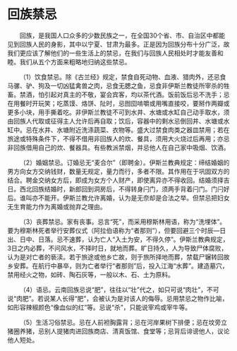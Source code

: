 # 回族禁忌  

&emsp;&emsp;回族，是我国人口众多的少数民族之一，在全国30个省、市、自治区中都能见到回族人民的身影，其中以宁夏、甘肃为最多。正是因为回族分布十分广泛，故我们更应该了解他们的一些生活上的禁忌，在我们与回族人民相处时才能友善和睦。我们从五个方面来粗略地归纳这些禁忌。  

&emsp;&emsp;（1）饮食禁忌。除《古兰经》规定，禁食自死动物、血液、猎肉外，还忌食马骡、驴、狗及一切凶猛禽兽之肉，忌食无腮之鱼，忌食非伊斯兰教徒所宰杀的牲畜。禁酒，怕引起对真主的不敬，宴会宾客，均以茶代酒。饭前饭后忌不洗手；忌在用餐时开玩笑；吃蒸馍、烙饼、阯时，忌囫囵啃嚼或用嘴直接咬，要掰作两瓣或更多小块，用手撕着吃。非伊斯兰教徒不可到水井、水塘或水缸自己动手取水，须由回族人代取或征得主人允许后再自取；饮后，容器中的剩水忌倒回井、水塘或水缸中。忌在水井、水塘附近洗涤蔬菜、衣物等。盛大过禁食肉类之器皿禁用；若在旅途或特殊条件下，不得不借用非回族人的炊、餐具，须用大火烧过后再用；亦忌非回族借用自己的炊、餐器具。有些教派禁烟，并忌他人在自己家中吸烟、饮酒。  

&emsp;&emsp;（2）婚姻禁忌。订婚忌无“麦合尔”（即聘金）。伊斯兰教典规定：缔结婚姻的男方向女方交纳钱财，数量无规定，量力而行，多者不限。其作用在于巩固双方的结合。聘金交纳女方后，即成为女方个人财产，即使离异亦不得收回。结婚须择吉日。西北回族结婚时，新郎回到洞房后，不得转身闩门，须两手背着闩门。门闩好后。谁叫亦不能开。伊斯兰教允许离婚，认为是无奈却是合法之举。但禁忌把妇女无生育能力作为离婚或抛弃之理由。  

&emsp;&emsp;（3）丧葬禁忌。家有丧事。忌言“死”，而采用穆斯林用语，称为“洗埋体”。要为穆斯林死者举行安葬仪式（阿拉伯语称为“者那则”），但要回避三个时辰—日出、日中、日落。忌不速葬，认为亡人“入土为安，不得久停”。伊斯兰教典规定，3日之内必葬，不问风水，不择时日，就地而葬。旷日持久，人为导致尸体腐败，认为是对亡者的亵渎。若于旅途或他乡亡故，则于旅所择地而葬，禁载尸辗转回故乡安葬。在航行中暴卒，则为亡者举行“者那则”后，投入江海“水葬”。建造墓穴，禁用经火之物，如砖、陶石灰等，一般以木、石、土为原料。  

&emsp;&emsp;（4）语忌。云南回族忌说“肥”，往往以“壮”代之，如只可说“肉壮”，不可说“肉肥”。若说某人长得“肥”，会被认为是对该人的侮辱。忌用禁忌之物作比喻，如形容辣椒颜色“像血似的红”等。忌说“杀”，只能说宰鸡或宰牛等。  

&emsp;&emsp;（5）生活习俗禁忌。忌在人前袒胸露背；忌在河岸果树下排便；忌在坟旁立猪圈养猪，忌别人提猪肉进回族商店、清真饭馆、食堂等；忌背后诽谤他人，议论他人短处。  
